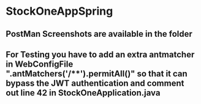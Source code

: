 # StockOneAppSpring

## PostMan Screenshots are available in the folder

## For Testing you have to add an extra antmatcher in WebConfigFile ".antMatchers('/**').permitAll()" so that it can bypass the JWT authentication and comment out line 42 in StockOneApplication.java 
